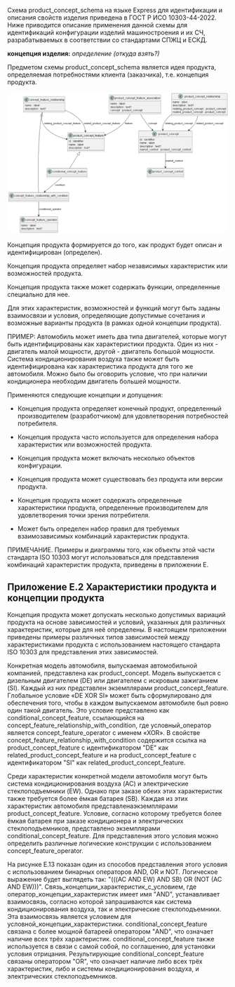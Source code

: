 Схема product_concept_schema на языке Express для идентификации и описания свойств изделия приведена в ГОСТ Р ИСО 10303-44-2022. Ниже приводится описание применения данной схемы для идентификаций конфигурации изделий машиностроения и их СЧ, разрабатываемых в соответствии со стандартами СПЖЦ и ЕСКД.

**концепция изделия:** *определение (откуда взять?)*

Предметом схемы product_concept_schema является идея продукта, определяемая потребностями клиента (заказчика), т.е. концепция продукта. 

![](source/product_concept.png)

Концепция продукта формируется до того, как продукт будет описан и идентифицирован (определен). 

Концепция продукта определяет набор независимых характеристик или возможностей продукта. 

Концепция продукта также может содержать функции, определенные специально для нее. 

Для этих характеристик, возможностей и функций могут быть заданы взаимосвязи и условия, определяющие допустимые сочетания и возможные варианты продукта (в рамках одной концепции продукта). 

ПРИМЕР: Автомобиль может иметь два типа двигателей, которые могут быть идентифицированы как характеристики продукта. Один из них - двигатель малой мощности, другой - двигатель большой мощности. Система кондиционирования воздуха также может быть идентифицирована как характеристика продукта для того же автомобиля. Можно было бы оговорить условие, что при наличии кондиционера необходим двигатель большей мощности.

Применяются следующие концепции и допущения:

- Концепция продукта определяет конечный продукт, определенный производителем (разработчиком) для удовлетворения потребностей потребителя.
   
- Концепция продукта часто используется для определения набора характеристик или возможностей продукта. 
  
- Концепция продукта может включать несколько объектов конфигурации. 
  
- Концепция продукта может существовать без продукта или версии продукта. 
  
- Концепция продукта может содержать определенные характеристики продукта, определенные производителем для удовлетворения точки зрения потребителя. 
  
- Может быть определен набор правил для требуемых взаимозависимых комбинаций характеристик продукта. 
  
ПРИМЕЧАНИЕ. Примеры и диаграммы того, как объекты этой части стандарта ISO 10303 могут использоваться для представления комбинаций характеристик продукта, приведены в приложении E.


## Приложение E.2 Характеристики продукта и концепции продукта

Концепция продукта может допускать несколько допустимых вариаций продукта на основе зависимостей и условий, указанных для различных характеристик, которые для неё определены. В настоящем приложении приведены примеры различных типов зависимостей между характеристиками продукта с использованием настоящего стандарта ISO 10303 для представления этих зависимостей.

Конкретная модель автомобиля, выпускаемая автомобильной компанией, представлена ​​как product_concept. Модель выпускается с дизельным двигателем (DE) или двигателем с искровым зажиганием (SI). Каждый из них представлен экземплярами product_concept_feature. Глобальное условие «DE XOR SI» может быть сформулировано для обеспечения того, чтобы в каждом выпускаемом автомобиле был ровно один такой двигатель. Это условие представлено как conditional_concept_feature, ссылающийся на concept_feature_relationship_with_condition, где условный_оператор является concept_feature_operator с именем «XOR». В свойстве concept_feature_relationship_with_condition содержится ссылка на product_concept_feature с идентификатором "DE" как related_product_concept_feature и на product_concept_feature с идентификатором "SI" как related_product_concept_feature.

Среди характеристик конкретной модели автомобиля могут быть система кондиционирования воздуха (AC) и электрические стеклоподъемники (EW). Однако при заказе обеих этих характеристик также требуется более ёмкая батарея (SB). Каждая из этих характеристик автомобиля представлена ​​экземплярами product_concept_feature. Условие, согласно которому требуется более ёмкая батарея при заказе кондиционера и электрических стеклоподъемников, представлено экземплярами conditional_concept_feature. Для представления этого условия можно определить различные логические конструкции с использованием concept_feature_operator.

На рисунке E.13 показан один из способов представления этого условия с использованием бинарных операторов AND, OR и NOT. Логическое выражение будет выглядеть так: "(((AC AND EW) AND SB) OR (NOT (AC AND EW)))". Связь_концепции_характеристик_с_условием, где оператор_концепции_характеристик имеет имя "AND", устанавливает взаимосвязь, согласно которой запрашиваются как система кондиционирования воздуха, так и электрические стеклоподъемники. Эта взаимосвязь является условием для условной_концепции_характеристики. conditional_concept_feature связана с более мощной батареей оператором "AND", что означает наличие всех трёх характеристик. conditional_concept_feature также используется в связи с самой собой, по соглашению, для установки условия отрицания. Результирующие conditional_concept_feature связаны оператором "OR", что означает наличие либо всех трёх характеристик, либо и системы кондиционирования воздуха, и электрических стеклоподъемников.